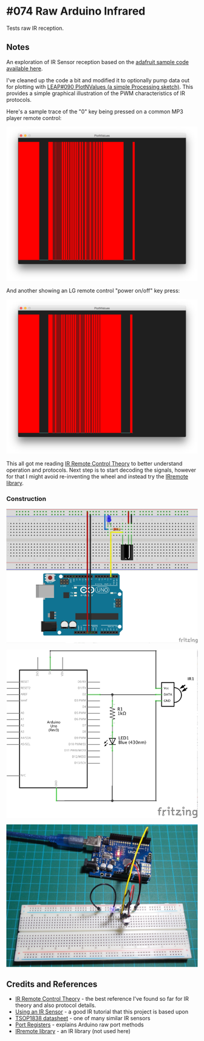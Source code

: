 # #074 Raw Arduino Infrared

Tests raw IR reception.

## Notes

An exploration of IR Sensor reception based on the [adafruit sample code available here](https://learn.adafruit.com/ir-sensor/using-an-ir-sensor).

I've cleaned up the code a bit and modified it to optionally pump data out for plotting with [LEAP#090 PlotNValues (a simple Processing sketch)](https://leap.tardate.com/playground/plotnvalues/). This provides a simple graphical illustration of the PWM characteristics of IR protocols.

Here's a sample trace of the "0" key being pressed on a common MP3 player remote control:

![processing trace](./assets/mp3_key_0.png?raw=true)

And another showing an LG remote control "power on/off" key press:

![processing trace](./assets/LG_key_power.png?raw=true)

This all got me reading [IR Remote Control Theory](http://www.sbprojects.com/knowledge/ir/index.php) to better understand operation and protocols.
Next step is to start decoding the signals, however for that I might avoid re-inventing the wheel and instead try the [IRremote library](https://github.com/shirriff/Arduino-IRremote).

### Construction

![The Breadboard](./assets/TestIR_bb.jpg?raw=true)

![The Schematic](./assets/TestIR_schematic.jpg?raw=true)

![The Build](./assets/TestIR_build.jpg?raw=true)

## Credits and References

* [IR Remote Control Theory](http://www.sbprojects.com/knowledge/ir/index.php) - the best reference I've found so far for IR theory and also protocol details.
* [Using an IR Sensor](https://learn.adafruit.com/ir-sensor/using-an-ir-sensor) - a good IR tutorial that this project is based upon
* [TSOP1838 datasheet](http://www.alldatasheet.com/datasheet-pdf/pdf/26604/VISHAY/TSOP1838.html) - one of many similar IR sensors
* [Port Registers](http://www.arduino.cc/en/Reference/PortManipulation) - explains Arduino raw port methods
* [IRremote library](https://github.com/shirriff/Arduino-IRremote) - an IR library (not used here)
